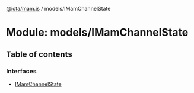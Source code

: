 [@iota/mam.js](../README.md) / models/IMamChannelState

# Module: models/IMamChannelState

## Table of contents

### Interfaces

- [IMamChannelState](../interfaces/models_IMamChannelState.IMamChannelState.md)
